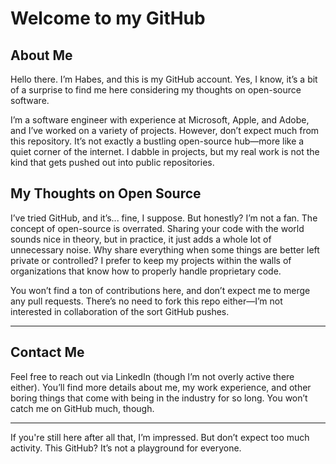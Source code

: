 # Welcome to my GitHub

## About Me

Hello there. I’m Habes, and this is my GitHub account. Yes, I know, it’s a bit of a surprise to find me here considering my thoughts on open-source software.

I’m a software engineer with experience at Microsoft, Apple, and Adobe, and I’ve worked on a variety of projects. However, don’t expect much from this repository. It’s not exactly a bustling open-source hub—more like a quiet corner of the internet. I dabble in projects, but my real work is not the kind that gets pushed out into public repositories.

## My Thoughts on Open Source

I’ve tried GitHub, and it’s... fine, I suppose. But honestly? I’m not a fan. The concept of open-source is overrated. Sharing your code with the world sounds nice in theory, but in practice, it just adds a whole lot of unnecessary noise. Why share everything when some things are better left private or controlled? I prefer to keep my projects within the walls of organizations that know how to properly handle proprietary code.

You won’t find a ton of contributions here, and don’t expect me to merge any pull requests. There’s no need to fork this repo either—I’m not interested in collaboration of the sort GitHub pushes.

---

## Contact Me

Feel free to reach out via LinkedIn (though I’m not overly active there either). You’ll find more details about me, my work experience, and other boring things that come with being in the industry for so long. You won’t catch me on GitHub much, though.

---

If you're still here after all that, I’m impressed. But don’t expect too much activity. This GitHub? It’s not a playground for everyone.
